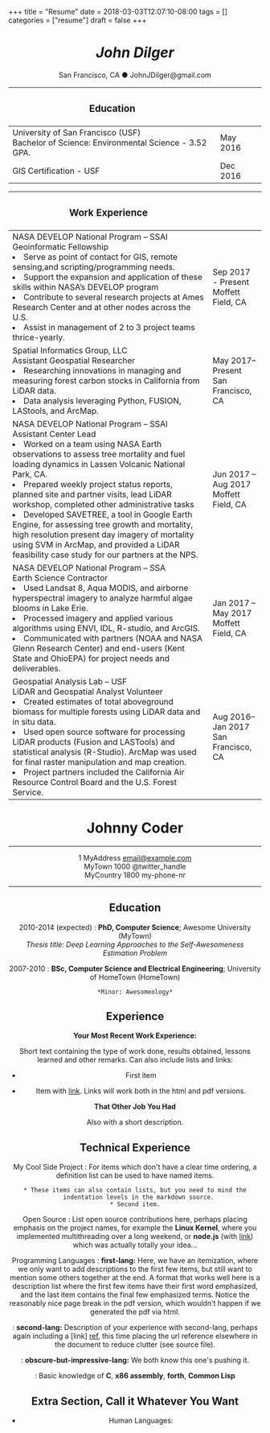 +++
title = "Resume"
date = 2018-03-03T12:07:10-08:00
tags = []
categories = ["resume"]
draft = false
+++
# <center>*John Dilger*  
<center> San Francisco, CA ● JohnJDilger@gmail.com 

|<h3>Education| |
|----| ------ |
|University of San Francisco (USF) <br>  Bachelor of Science: Environmental Science - 3.52 GPA.| May 2016 |
|GIS Certification - USF| Dec 2016|

|<h3> Work Experience||
|---|---|
|NASA DEVELOP National Program  – SSAI <br> Geoinformatic Fellowship <br><li> Serve as point of contact for GIS, remote sensing,and scripting/programming needs. <br><li> Support the expansion and application of these skills within NASA’s DEVELOP program <br><li>Contribute to several research projects at Ames Research Center and at other nodes across the U.S. <br><li>  Assist in management of  2 to 3 project teams thrice-yearly.| Sep 2017 - Present <br> Moffett Field, CA|
|Spatial Informatics Group, LLC <br> Assistant Geospatial Researcher <br><li> Researching innovations in managing and measuring forest carbon stocks in California from LiDAR data. <br><li> Data analysis leveraging Python, FUSION, LAStools, and ArcMap.  |  May 2017– Present <br>San Francisco, CA|
|NASA DEVELOP National Program – SSAI <br> Assistant Center Lead <br><li>Worked on a team using NASA Earth observations to assess tree mortality and fuel loading dynamics in Lassen Volcanic National Park, CA.<br><li>Prepared weekly project status reports, planned site and partner visits, lead LiDAR workshop, completed other administrative tasks <br><li>Developed SAVETREE, a tool in Google Earth Engine, for assessing tree growth and mortality, high resolution present day imagery of mortality using SVM in  ArcMap, and provided a LiDAR feasibility case study for our partners at the NPS.| Jun 2017 – Aug 2017 <br> Moffett Field, CA|
|NASA DEVELOP National Program – SSA <br> Earth Science Contractor <br><li>Used Landsat 8, Aqua MODIS, and airborne hyperspectral imagery to analyze harmful algae blooms in Lake Erie.<br><li>Processed imagery and applied various algorithms using ENVI, IDL, R-studio, and ArcGIS.<br><li>Communicated with partners (NOAA and NASA Glenn Research Center) and end-users (Kent State and OhioEPA) for project needs and deliverables.|  Jan 2017 – May 2017<br> Moffett Field, CA|
|Geospatial Analysis Lab – USF<br>LiDAR and Geospatial Analyst Volunteer<br><li>Created estimates of total aboveground biomass for multiple forests using LiDAR data and in situ data.<br><li>Used open source software for processing LiDAR products (Fusion and LASTools) and statistical analysis (R-Studio). ArcMap was used for final raster manipulation and map creation. <br><li>Project partners included the California Air Resource Control Board and the U.S. Forest Service.|Aug 2016–Jan 2017<br>San Francisco, CA|





Johnny Coder
============

-------------------     ----------------------------  
1 MyAddress                        email@example.com  
MyTown 1000                          @twitter_handle  
MyCountry                           1800 my-phone-nr  
-------------------     ----------------------------  

Education
---------

2010-2014 (expected)
:   **PhD, Computer Science**; Awesome University (MyTown)  
    *Thesis title: Deep Learning Approaches to the Self-Awesomeness
     Estimation Problem*

2007-2010
:   **BSc, Computer Science and Electrical Engineering**; University of
    HomeTown (HomeTown)

    *Minor: Awesomeology*

Experience
----------

**Your Most Recent Work Experience:**

Short text containing the type of work done, results obtained,
lessons learned and other remarks. Can also include lists and
links:

* First item

* Item with [link](http://www.example.com). Links will work both in
  the html and pdf versions.

**That Other Job You Had**

Also with a short description.

Technical Experience
--------------------

My Cool Side Project
:   For items which don't have a clear time ordering, a definition
    list can be used to have named items.

    * These items can also contain lists, but you need to mind the
      indentation levels in the markdown source.
    * Second item.

Open Source
:   List open source contributions here, perhaps placing emphasis on
    the project names, for example the **Linux Kernel**, where you
    implemented multithreading over a long weekend, or **node.js**
    (with [link](http://nodejs.org)) which was actually totally
    your idea...

Programming Languages
:   **first-lang:** Here, we have an itemization, where we only want
    to add descriptions to the first few items, but still want to
    mention some others together at the end. A format that works well
    here is a description list where the first few items have their
    first word emphasized, and the last item contains the final few
    emphasized terms. Notice the reasonably nice page break in the pdf
    version, which wouldn't happen if we generated the pdf via html.

:   **second-lang:** Description of your experience with second-lang,
    perhaps again including a [link] [ref], this time placing the url
    reference elsewhere in the document to reduce clutter (see source
    file). 

:   **obscure-but-impressive-lang:** We both know this one's pushing
    it.

:   Basic knowledge of **C**, **x86 assembly**, **forth**, **Common Lisp**

[ref]: https://github.com/githubuser/superlongprojectname

Extra Section, Call it Whatever You Want
----------------------------------------

* Human Languages:
